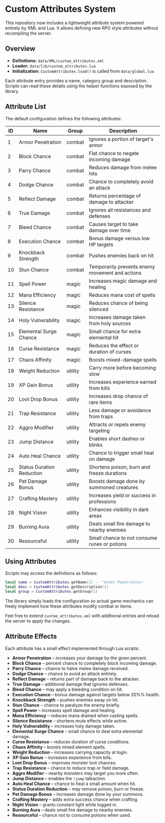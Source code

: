 # Custom Attributes System

This repository now includes a lightweight attribute system powered entirely by XML and Lua.
It allows defining new RPG style attributes without recompiling the server.

## Overview

- **Definitions:** `data/XML/custom_attributes.xml`
- **Loader:** `data/lib/custom_attributes.lua`
- **Initialization:** `CustomAttributes.load()` is called from `data/global.lua`

Each attribute entry provides a name, category group and description. Scripts can read
these details using the helper functions exposed by the library.

## Attribute List

The default configuration defines the following attributes:

| ID | Name | Group | Description |
|----|------|-------|-------------|
| 1  | Armor Penetration | combat | Ignores a portion of target's armor |
| 2  | Block Chance | combat | Flat chance to negate incoming damage |
| 3  | Parry Chance | combat | Reduces damage from melee hits |
| 4  | Dodge Chance | combat | Chance to completely avoid an attack |
| 5  | Reflect Damage | combat | Returns percentage of damage to attacker |
| 6  | True Damage | combat | Ignores all resistances and defenses |
| 7  | Bleed Chance | combat | Causes target to take damage over time |
| 8  | Execution Chance | combat | Bonus damage versus low HP targets |
| 9  | Knockback Strength | combat | Pushes enemies back on hit |
| 10 | Stun Chance | combat | Temporarily prevents enemy movement and actions |
| 11 | Spell Power | magic | Increases magic damage and healing |
| 12 | Mana Efficiency | magic | Reduces mana cost of spells |
| 13 | Silence Resistance | magic | Reduces chance of being silenced |
| 14 | Holy Vulnerability | magic | Increases damage taken from holy sources |
| 15 | Elemental Surge Chance | magic | Small chance for extra elemental hit |
| 16 | Curse Resistance | magic | Reduces the effect or duration of curses |
| 17 | Chaos Affinity | magic | Boosts mixed-damage spells |
| 18 | Weight Reduction | utility | Carry more before becoming slow |
| 19 | XP Gain Bonus | utility | Increases experience earned from kills |
| 20 | Loot Drop Bonus | utility | Increases drop chance of rare items |
| 21 | Trap Resistance | utility | Less damage or avoidance from traps |
| 22 | Aggro Modifier | utility | Attracts or repels enemy targeting |
| 23 | Jump Distance | utility | Enables short dashes or blinks |
| 24 | Auto Heal Chance | utility | Chance to trigger small heal on damage |
| 25 | Status Duration Reduction | utility | Shortens poison, burn and freeze durations |
| 26 | Pet Damage Bonus | utility | Boosts damage done by summoned creatures |
| 27 | Crafting Mastery | utility | Increases yield or success in professions |
| 28 | Night Vision | utility | Enhances visibility in dark areas |
| 29 | Burning Aura | utility | Deals small fire damage to nearby enemies |
| 30 | Resourceful | utility | Small chance to not consume runes or potions |

## Using Attributes

Scripts may access the definitions as follows:

```lua
local name = CustomAttributes.getName(1) -- "Armor Penetration"
local desc = CustomAttributes.getDescription(1)
local group = CustomAttributes.getGroup(1)
```

The library simply loads the configuration so actual game mechanics can freely
implement how these attributes modify combat or items.

Feel free to extend `custom_attributes.xml` with additional entries and reload
the server to apply the changes.

## Attribute Effects

Each attribute has a small effect implemented through Lua scripts:

- **Armor Penetration** – increases your damage by the given percent.
- **Block Chance** – percent chance to completely block incoming damage.
- **Parry Chance** – chance to halve melee damage received.
- **Dodge Chance** – chance to avoid an attack entirely.
- **Reflect Damage** – returns part of damage back to the attacker.
- **True Damage** – additional damage that ignores defenses.
- **Bleed Chance** – may apply a bleeding condition on hit.
- **Execution Chance** – bonus damage against targets below 20%% health.
- **Knockback Strength** – pushes enemies away on hit.
- **Stun Chance** – chance to paralyze the enemy briefly.
- **Spell Power** – increases spell damage and healing.
- **Mana Efficiency** – reduces mana drained when casting spells.
- **Silence Resistance** – shortens mute effects while active.
- **Holy Vulnerability** – increases holy damage taken.
- **Elemental Surge Chance** – small chance to deal extra elemental damage.
- **Curse Resistance** – reduces duration of curse conditions.
- **Chaos Affinity** – boosts mixed element spells.
- **Weight Reduction** – increases carrying capacity at login.
- **XP Gain Bonus** – increases experience from kills.
- **Loot Drop Bonus** – improves monster loot chances.
- **Trap Resistance** – chance to reduce trap or field damage.
- **Aggro Modifier** – nearby monsters may target you more often.
- **Jump Distance** – enables the `!jump` talkaction.
- **Auto Heal Chance** – chance to heal a small amount when hit.
- **Status Duration Reduction** – may remove poison, burn or freeze.
- **Pet Damage Bonus** – increases damage done by your summons.
- **Crafting Mastery** – adds extra success chance when crafting.
- **Night Vision** – grants constant light while logged in.
- **Burning Aura** – deals small fire damage to nearby enemies.
- **Resourceful** – chance not to consume potions when used.
